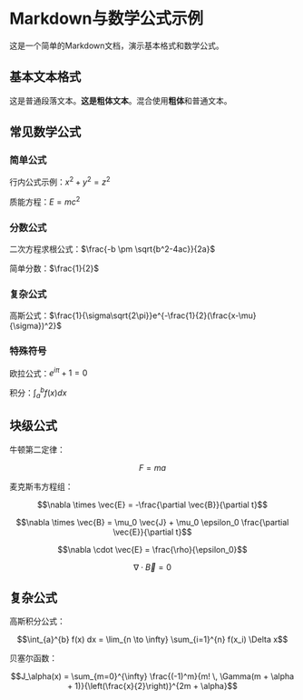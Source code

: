 # Markdown与数学公式示例

这是一个简单的Markdown文档，演示基本格式和数学公式。

## 基本文本格式

这是普通段落文本。**这是粗体文本**。混合使用**粗体**和普通文本。

## 常见数学公式

### 简单公式

行内公式示例：$x^2 + y^2 = z^2$

质能方程：$E=mc^2$

### 分数公式

二次方程求根公式：$\frac{-b \pm \sqrt{b^2-4ac}}{2a}$

简单分数：$\frac{1}{2}$

### 复杂公式

高斯公式：$\frac{1}{\sigma\sqrt{2\pi}}e^{-\frac{1}{2}(\frac{x-\mu}{\sigma})^2}$

### 特殊符号

欧拉公式：$e^{i\pi} + 1 = 0$

积分：$\int_{a}^{b} f(x) dx$

## 块级公式

牛顿第二定律：

```math
F=ma
```

麦克斯韦方程组：

```math
\nabla \times \vec{E} = -\frac{\partial \vec{B}}{\partial t}
```

```math
\nabla \times \vec{B} = \mu_0 \vec{J} + \mu_0 \epsilon_0 \frac{\partial \vec{E}}{\partial t}
```

```math
\nabla \cdot \vec{E} = \frac{\rho}{\epsilon_0}
```

```math
\nabla \cdot \vec{B} = 0
```

## 复杂公式

高斯积分公式：

```math
\int_{a}^{b} f(x) dx = \lim_{n \to \infty} \sum_{i=1}^{n} f(x_i) \Delta x
```

贝塞尔函数：

```math
J_\alpha(x) = \sum_{m=0}^{\infty} \frac{(-1)^m}{m! \, \Gamma(m + \alpha + 1)}{\left(\frac{x}{2}\right)}^{2m + \alpha}
``` 
